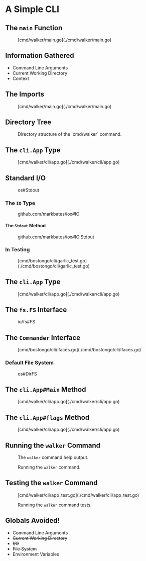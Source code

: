 # A Simple CLI

## The `main` Function

<figure id="cmd/walker/main.go#main">

<code src="cmd/walker/main.go#main"></code>

<figcaption>[cmd/walker/main.go](./cmd/walker/main.go)</figcaption>

</figure>

## Information Gathered

- Command Line Arguments
- Current Working Directory
- Context

## The Imports

<figure id="imports">

<code src="cmd/walker/main.go#imports"></code>

<figcaption>[cmd/walker/main.go](./cmd/walker/main.go)</figcaption>

</figure>

## Directory Tree

<figure id="walker.tree">

<cmd exec='tree cmd/walker -I testdata'></cmd>

<figcaption>Directory structure of the `cmd/walker` command.</figcaption>

</figure>

## The `cli.App` Type

<figure id="cmd/walker/cli.App">

<go doc="./cmd/walker/cli.App"></go>

<figcaption>[cmd/walker/cli/app.go](./cmd/walker/cli/app.go)</figcaption>

</figure>

## Standard I/O

<figure id="os.Stdout">

<go doc="os.Stdout"></go>

<figcaption><godoc>os#Stdout</godoc></figcaption>

</figure>

### The `IO` Type

<figure id="iox.IO">

<go doc="github.com/markbates/iox.IO"></go>

<figcaption><godoc>github.com/markbates/iox#IO</godoc></figcaption>

</figure>

#### The `Stdout` Method

<figure id="iox.IO.Stdout">

<go sym="github.com/markbates/iox.IO.Stdout"></go>

<figcaption><godoc>github.com/markbates/iox#IO.Stdout</godoc></figcaption>

</figure>

### In Testing

<figure id="in.testing">

<code src="cmd/bostongo/cli/garlic_test.go#io"></code>

<figcaption>[cmd/bostongo/cli/garlic_test.go](./cmd/bostongo/cli/garlic_test.go)</figcaption>

</figure>

## The `cli.App` Type

<figure id="cmd/walker/cli.App">

<go doc="./cmd/walker/cli.App"></go>

<figcaption>[cmd/walker/cli/app.go](./cmd/walker/cli/app.go)</figcaption>

</figure>

## The `fs.FS` Interface

<figure id="io/fs.FS">

<go doc="io/fs.FS"></go>

<figcaption><godoc>io/fs#FS</godoc></figcaption>

</figure>

## The `Commander` Interface

<figure id="commander">

<go sym="./cmd/bostongo/cli.Commander"></go>

<figcaption>[cmd/bostongo/cli/ifaces.go](./cmd/bostongo/cli/ifaces.go)</figcaption>

</figure>

### Default File System

<figure id="os.DirFS">

<go doc="os.DirFS"></go>

<figcaption><godoc>os#DirFS</godoc></figcaption>

</figure>

## The `cli.App#Main` Method

<figure id="cmd/walker/cli.App.Main">

<go sym="./cmd/walker/cli.App.Main"></go>

<figcaption>[cmd/walker/cli/app.go](./cmd/walker/cli/app.go)</figcaption>

</figure>

## The `cli.App#flags` Method

<figure id="cmd/walker/cli.App.flags">

<go sym="./cmd/walker/cli.App.flags"></go>

<figcaption>[cmd/walker/cli/app.go](./cmd/walker/cli/app.go)</figcaption>

</figure>

## Running the `walker` Command

<figure id="help">

<go run="cmd/walker/main.go -h" exit="-1"></go>

<figcaption>The <code>walker</code> command help output.</figcaption>

</figure>

<figure id="running">

<go run="cmd/walker/main.go -dirs testdata"></go>

<figcaption>Running the <code>walker</code> command.</figcaption>

</figure>

## Testing the `walker` Command

<figure id="cmd/walker/cli.App.Test">

<code src="cmd/walker/cli/app_test.go#test"></code>

<figcaption>[cmd/walker/cli/app_test.go](./cmd/walker/cli/app_test.go)</figcaption>

</figure>

<figure id="test-v">

<go src="cmd/walker/cli" test="-v"></go>

<figcaption>Running the <code>walker</code> command tests.</figcaption>

</figure>

## Globals Avoided!

- ~~Command Line Arguments~~
- ~~Current Working Directory~~
- ~~I/O~~
- ~~File System~~
- Environment Variables
